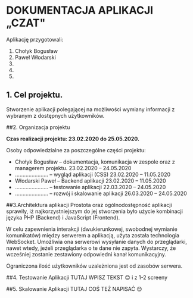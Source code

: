 # DOKUMENTACJA APLIKACJI „CZAT"

Aplikację przygotowali:

1. Chołyk Bogusław
2. Paweł Włodarski
3.
4.
5.


## 1. Cel projektu.

Stworzenie aplikacji polegającej na możliwości wymiany informacji z wybranym z dostępnych użytkowników.

##2. Organizacja projektu

**Czas realizacji projektu: 23.02.2020 do 25.05.2020.**

Osoby odpowiedzialne za poszczególne części projektu:

* Chołyk Bogusław – dokumentacja, komunikacja w zespole oraz z managerem projektu. 23.02.2020 – 24.05.2020
* …………………. – wygląd aplikacji (CSS) 23.02.2020 – 11.05.2020
* Włodarski Paweł – Backend aplikacji 23.02.2020 – 11.05.2020
* …………………. – testowanie aplikacji 22.03.2020 – 24.05.2020
* …………………. – rozwój i skalowanie aplikacji 26.03.2020 – 24.05.2020

##3.Architektura aplikacji 
Prostota oraz ogólnodostępność aplikacji sprawiły, iż najkorzystniejszym do jej stworzenia było użycie kombinacji języka PHP (Backend) i JavaScript (Frontend).

W celu zapewnienia interakcji (dwukierunkowej, swobodnej wymianie komunikatów) między serwerem a aplikacją, użyta została technologia WebSocket. Umożliwia ona serwerowi wysyłanie danych do przeglądarki, nawet wtedy, jeżeli przeglądarka o te dane nie zapyta. Wystarczy, że wcześniej zostanie zestawiony odpowiedni kanał komunikacyjny.

Ograniczona ilość użytkowników uzależniona jest od zasobów serwera.

##4. Testowanie Aplikacji
TUTAJ WPISZ TEKST 😊 i z 1-2 screeny	

##5. Skalowanie Aplikacji
TUTAJ COŚ TEŻ NAPISAĆ 😊
